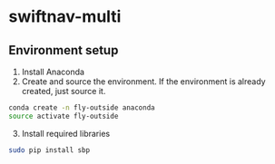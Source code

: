 # swiftnav-multi

## Environment setup
1. Install Anaconda
2. Create and source the environment. If the environment is already created, just source it.
  ```sh
  conda create -n fly-outside anaconda
  source activate fly-outside
  ```
3. Install required libraries
  ```sh
  sudo pip install sbp
  ```
